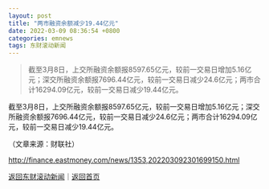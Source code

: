 ```yaml
---
layout: post
title: "两市融资余额减少19.44亿元"
date: 2022-03-09 08:36:54 +0800
categories: emnews
tags: 东财滚动新闻
---
```

> 截至3月8日，上交所融资余额报8597.65亿元，较前一交易日增加5.16亿元；深交所融资余额报7696.44亿元，较前一交易日减少24.6亿元；两市合计16294.09亿元，较前一交易日减少19.44亿元。

<p>截至3月8日，上交所融资余额报8597.65亿元，较前一交易日增加5.16亿元；深交所融资余额报7696.44亿元，较前一交易日减少24.6亿元；两市合计16294.09亿元，较前一交易日减少19.44亿元。</p><p class="em_media">（文章来源：财联社）</p>

<http://finance.eastmoney.com/news/1353,202203092301699150.html>

[返回东财滚动新闻](//finews.withounder.com/emnews/)｜[返回首页](//finews.withounder.com/)